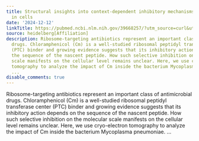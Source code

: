 ```yaml
---
title: Structural insights into context-dependent inhibitory mechanisms of chloramphenicol
  in cells
date: '2024-12-12'
linkTitle: https://pubmed.ncbi.nlm.nih.gov/39668257/?utm_source=curl&utm_medium=rss&utm_campaign=pubmed-2&utm_content=1FakS-2QOkCT8HsMOQP1bCRQ4YzyumYOmxmF0moLsQ3dFB1E9V&fc=20220326224207&ff=20241213171208&v=2.18.0.post9+e462414
source: heidelberg[Affiliation]
description: Ribosome-targeting antibiotics represent an important class of antimicrobial
  drugs. Chloramphenicol (Cm) is a well-studied ribosomal peptidyl transferase center
  (PTC) binder and growing evidence suggests that its inhibitory action depends on
  the sequence of the nascent peptide. How such selective inhibition on the molecular
  scale manifests on the cellular level remains unclear. Here, we use cryo-electron
  tomography to analyze the impact of Cm inside the bacterium Mycoplasma pneumoniae.
  ...
disable_comments: true
---
```

Ribosome-targeting antibiotics represent an important class of antimicrobial drugs. Chloramphenicol (Cm) is a well-studied ribosomal peptidyl transferase center (PTC) binder and growing evidence suggests that its inhibitory action depends on the sequence of the nascent peptide. How such selective inhibition on the molecular scale manifests on the cellular level remains unclear. Here, we use cryo-electron tomography to analyze the impact of Cm inside the bacterium Mycoplasma pneumoniae. ...